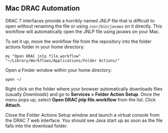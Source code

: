 Mac DRAC Automation
----

DRAC 7 interfaces provide a horribly named JNLP file that is difficult to open without renaming the file or using `/usr/bin/javaws` on it directly.  This workflow will automatically open the JNLP file using javaws on your Mac.

To set it up, move the workflow file from the repository into the folder actions folder in your home directory:

    my "Open DRAC jnlp file.workflow" "~/Library/Workflows/Applications/Folder Actions/"

Open a Finder window within your home directory:

    open ~/

Right click on the folder where your browser automatically downloads files (usually *Downloads*) and go to **Services > Folder Action Setup**.  Once the menu pops up, select **Open DRAC jnlp file.workflow** from the list.  Click **Attach**.

Close the Folder Actions Setup window and launch a virtual console from the DRAC 7 web interface.  You should see Java start up as soon as the file falls into the download folder.